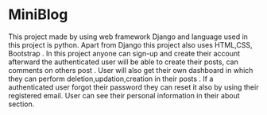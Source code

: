 # MiniBlog
This project made by using web framework Django and language used in this project is python.
Apart from Django this project also uses HTML,CSS, Bootstrap .
In this project anyone can sign-up and create their account afterward the authenticated user will be able to create their posts, can comments on others post .
User will also get their own dashboard in which they can perform
deletion,updation,creation in their posts .
If a authenticated user forgot their password they can reset it also by using their
registered email.
User can see their personal information in their about section.
